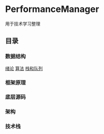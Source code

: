 # PerformanceManager
用于技术学习整理
## 目录 
### 数据结构
[绪论](https://www.cnblogs.com/zhaozhengwu/p/10558647.html)
[算法](https://www.cnblogs.com/zhaozhengwu/p/10571984.html)
[栈和队列](https://www.cnblogs.com/zhaozhengwu/p/10571984.html)
### 框架原理
### 底层源码
### 架构
### 技术栈
